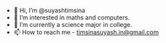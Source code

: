 - 👋 Hi, I’m @suyashtimsina
- 👀 I’m interested in maths and computers.
- 🌱 I’m currently a science major in college.
- 📫 How to reach me - timsinasuyash.in@gmail.com

<!---
suyashtimsina/suyashtimsina is a ✨ special ✨ repository because its `README.md` (this file) appears on your GitHub profile.
You can click the Preview link to take a look at your changes.
--->
